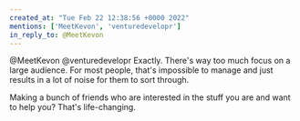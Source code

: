 ```yaml
---
created_at: "Tue Feb 22 12:38:56 +0000 2022"
mentions: ['MeetKevon', 'venturedevelopr']
in_reply_to: @MeetKevon
---
```


@MeetKevon @venturedevelopr Exactly. There's way too much focus on a large audience. For most people, that's impossible to manage and just results in a lot of noise for them to sort through.

Making a bunch of friends who are interested in the stuff you are and want to help you? That's life-changing.